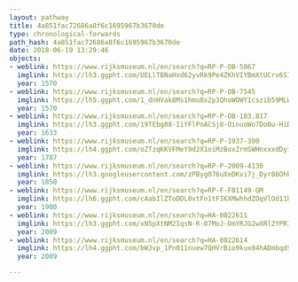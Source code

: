```yaml
---
layout: pathway
title: 4a851fac72686a8f6c1695967b3670de
type: chronological-forwards
path_hash: 4a851fac72686a8f6c1695967b3670de
date: 2018-06-19 13:29:46
objects:
- weblink: https://www.rijksmuseum.nl/en/search?q=RP-P-OB-5867
  imglink: https://lh3.ggpht.com/UELlTBNaHxd62yvRk9Pe4ZKhVIYBmXtUCrv6S7SHcwWZUBAvEuXttHz1Vh9sNTjtuR3X4F08MH01EtcBadtM9fWsU8Rz=s200
  year: 1570
- weblink: https://www.rijksmuseum.nl/en/search?q=RP-P-OB-7545
  imglink: https://lh5.ggpht.com/1_dnHVak8Ms1hmu8x2p3QhoWOWY1cszib59MLWYO17KoIpw2X8iXC7cRxo8jTsiU5VGluk_1ri-FINwzr66kBOvD2QQG=s200
  year: 1570
- weblink: https://www.rijksmuseum.nl/en/search?q=RP-P-OB-103.817
  imglink: https://lh3.ggpht.com/19TEbg08-IiYFlPnACSj8-OinuoWo7Do0u-HiDAaDXpD0kCtPdFoERCzGNIFSBZ5izBKymf6R1DW_0aySV9xL0jvVKk=s200
  year: 1633
- weblink: https://www.rijksmuseum.nl/en/search?q=RP-P-1937-300
  imglink: https://lh4.ggpht.com/oZTzqKKVFMeY9d2X1oiMzBoxZrmSWHnxxxdDyie1tL7T_A69KaRZCcVFPmo81cLGMjxJdl40ytzgdgH_Px6q4Yt0Fkg=s200
  year: 1787
- weblink: https://www.rijksmuseum.nl/en/search?q=RP-P-2009-4130
  imglink: https://lh3.googleusercontent.com/zPBygO76uXeDKvi7j_Dyr86Ohb2TPV_CJUg5ZXBIWTbfY9JM7VFtqRH5DFa0phUtrmfYkGyUjgbjRefrHAvYvc7Jlg8=s200
  year: 1850
- weblink: https://www.rijksmuseum.nl/en/search?q=RP-F-F01149-GM
  imglink: https://lh6.ggpht.com/cAabIlZToDDL0xtFn1tFIKXMwhhdZOqVlOd11hyFMojatPwbtm3hUl9qX7Pc_xrcaLox-26dMZgDuJVSwxNRgn43f-e3=s200
  year: 1900
- weblink: https://www.rijksmuseum.nl/en/search?q=HA-0022611
  imglink: https://lh3.ggpht.com/xN5pXtNM2IqsN-R-07MoJ-DmYRJG2wXRl2YPRIsqIXTXp6EHOtfLnuA4bySBSrV3NPOfMXUT69RbZT6r0aBoXzkCJRwY=s200
  year: 2009
- weblink: https://www.rijksmuseum.nl/en/search?q=HA-0022614
  imglink: https://lh4.ggpht.com/bWJvp_1Pn011nuew7QHVrBio9kux04hADmbqdS_YlBZyF7MF7VQFNNcN7FgCmIZ_pfraHf-jRSoNLwIJw-1Acg9VqIk=s200
  year: 2009

---
```


